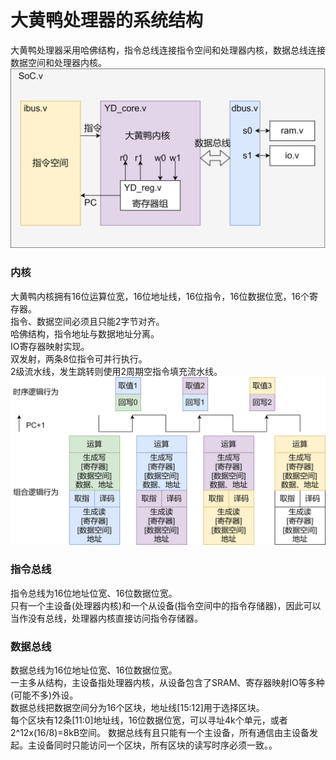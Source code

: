 # 大黄鸭处理器的系统结构
大黄鸭处理器采用哈佛结构，指令总线连接指令空间和处理器内核，数据总线连接数据空间和处理器内核。  
![大黄鸭SoC结构](pic/png/soc.png)
### 内核
大黄鸭内核拥有16位运算位宽，16位地址线，16位指令，16位数据位宽，16个寄存器。  
指令、数据空间必须且只能2字节对齐。  
哈佛结构，指令地址与数据地址分离。  
IO寄存器映射实现。  
双发射，两条8位指令可并行执行。  
2级流水线，发生跳转则使用2周期空指令填充流水线。  
![流水线功能](../pic/png/%E6%B5%81%E6%B0%B4%E7%BA%BF%E6%96%B9%E6%A1%88.png)

### 指令总线
指令总线为16位地址位宽、16位数据位宽。  
只有一个主设备(处理器内核)和一个从设备(指令空间中的指令存储器)，因此可以当作没有总线，处理器内核直接访问指令存储器。
### 数据总线
数据总线为16位地址位宽、16位数据位宽。  
一主多从结构，主设备指处理器内核，从设备包含了SRAM、寄存器映射IO等多种(可能不多)外设。  
数据总线把数据空间分为16个区块，地址线[15:12]用于选择区块。  
每个区块有12条[11:0]地址线，16位数据位宽，可以寻址4k个单元，或者2^12x(16/8)=8kB空间。
数据总线有且只能有一个主设备，所有通信由主设备发起。主设备同时只能访问一个区块，所有区块的读写时序必须一致。。